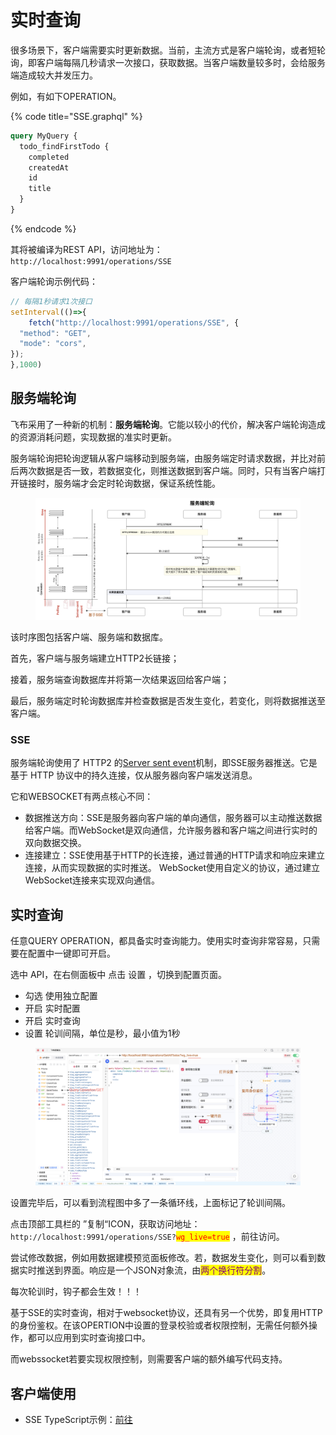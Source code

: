 # 实时查询

很多场景下，客户端需要实时更新数据。当前，主流方式是客户端轮询，或者短轮询，即客户端每隔几秒请求一次接口，获取数据。当客户端数量较多时，会给服务端造成较大并发压力。

例如，有如下OPERATION。

{% code title="SSE.graphql" %}
```graphql
query MyQuery {
  todo_findFirstTodo {
    completed
    createdAt
    id
    title
  }
}
```
{% endcode %}

其将被编译为REST API，访问地址为： `http://localhost:9991/operations/SSE`

客户端轮询示例代码：

```javascript
// 每隔1秒请求1次接口
setInterval(()=>{
    fetch("http://localhost:9991/operations/SSE", {
  "method": "GET",
  "mode": "cors",
});
},1000)
```

## 服务端轮询

飞布采用了一种新的机制：**服务端轮询**。它能以较小的代价，解决客户端轮询造成的资源消耗问题，实现数据的准实时更新。

服务端轮询把轮询逻辑从客户端移动到服务端，由服务端定时请求数据，并比对前后两次数据是否一致，若数据变化，则推送数据到客户端。同时，只有当客户端打开链接时，服务端才会定时轮询数据，保证系统性能。

<figure><img src="../../.gitbook/assets/image (8).png" alt=""><figcaption></figcaption></figure>

该时序图包括客户端、服务端和数据库。

首先，客户端与服务端建立HTTP2长链接；

接着，服务端查询数据库并将第一次结果返回给客户端；

最后，服务端定时轮询数据库并检查数据是否发生变化，若变化，则将数据推送至客户端。

### SSE

服务端轮询使用了 HTTP2 的[Server sent event](https://www.ruanyifeng.com/blog/2017/05/server-sent\_events.html)机制，即SSE服务器推送。它是基于 HTTP 协议中的持久连接，仅从服务器向客户端发送消息。&#x20;

它和WEBSOCKET有两点核心不同：

* 数据推送方向：SSE是服务器向客户端的单向通信，服务器可以主动推送数据给客户端。而WebSocket是双向通信，允许服务器和客户端之间进行实时的双向数据交换。
* 连接建立：SSE使用基于HTTP的长连接，通过普通的HTTP请求和响应来建立连接，从而实现数据的实时推送。 WebSocket使用自定义的协议，通过建立WebSocket连接来实现双向通信。

## 实时查询

任意QUERY OPERATION，都具备实时查询能力。使用实时查询非常容易，只需要在配置中一键即可开启。

选中 API，在右侧面板中 点击 设置 ，切换到配置页面。

* 勾选 使用独立配置
* 开启 实时配置&#x20;
* 开启 实时查询
* 设置 轮训间隔，单位是秒，最小值为1秒

<figure><img src="../../.gitbook/assets/image (1) (1).png" alt=""><figcaption></figcaption></figure>

设置完毕后，可以看到流程图中多了一条循环线，上面标记了轮训间隔。

点击顶部工具栏的 ”复制“ICON，获取访问地址：`http://localhost:9991/operations/SSE?`<mark style="color:red;">`wg_live=true`</mark> ，前往访问。

尝试修改数据，例如用数据建模预览面板修改。若，数据发生变化，则可以看到数据实时推送到界面。响应是一个JSON对象流，由<mark style="color:purple;">两个换行符分割</mark>。

每次轮训时，钩子都会生效！！！

基于SSE的实时查询，相对于websocket协议，还具有另一个优势，即复用HTTP的身份鉴权。在该OPERTION中设置的登录校验或者权限控制，无需任何额外操作，都可以应用到实时查询接口中。

而webssocket若要实现权限控制，则需要客户端的额外编写代码支持。

## 客户端使用

* SSE TypeScript示例：[前往](https://github.com/fireboomio/fb-admin/blob/46c919afd4fe80ab2ee89560ba394cc5ae3f9da7/front/src/layout/components/notice/index.vue#L29C16-L29C33)
